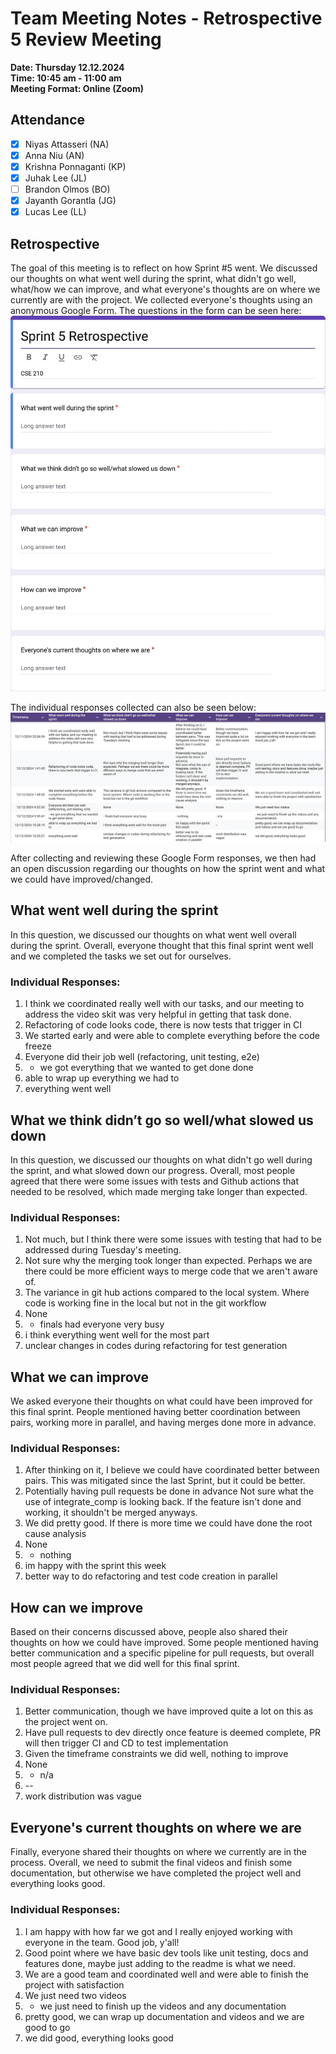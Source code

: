 # Team Meeting Notes - Retrospective 5 Review Meeting

**Date: Thursday 12.12.2024**\
**Time: 10:45 am - 11:00 am**\
**Meeting Format: Online (Zoom)**
## Attendance

- [x] Niyas Attasseri (NA)
- [x] Anna Niu (AN)
- [x] Krishna Ponnaganti (KP)
- [x] Juhak Lee (JL)
- [ ] Brandon Olmos (BO)
- [x] Jayanth Gorantla (JG)
- [x] Lucas Lee (LL)

## Retrospective

The goal of this meeting is to reflect on how Sprint #5 went. We discussed our thoughts on what went well during the sprint, what didn't go well, what/how we can improve, and what everyone's thoughts are on where we currently are with the project. We collected everyone's thoughts using an anonymous Google Form. The questions in the form can be seen here: ![retro questions](./meeting_images/Sprint_5_Retro_Form.png)

The individual responses collected can also be seen below: ![retro responses](./meeting_images/Sprint_5_Retro_Responses.png)

After collecting and reviewing these Google Form responses, we then had an open discussion regarding our thoughts on how the sprint went and what we could have improved/changed.

## What went well during the sprint

In this question, we discussed our thoughts on what went well overall during the sprint. Overall, everyone thought that this final sprint went well and we completed the tasks we set out for ourselves.

### Individual Responses:

1. I think we coordinated really well with our tasks, and our meeting to address the video skit was very helpful in getting that task done.
2. Refactoring of code looks code, there is now tests that trigger in CI
3. We started early and were able to complete everything before the code freeze
4. Everyone did their job well (refactoring, unit testing, e2e)
5. - we got everything that we wanted to get done done
6. able to wrap up everything we had to
7. everything went well

## What we think didn’t go so well/what slowed us down

In this question, we discussed our thoughts on what didn't go well during the sprint, and what slowed down our progress. Overall, most people agreed that there were some issues with tests and Github actions that needed to be resolved, which made merging take longer than expected.

### Individual Responses:

1. Not much, but I think there were some issues with testing that had to be addressed during Tuesday's meeting.
2. Not sure why the merging took longer than expected. Perhaps we are there could be more efficient ways to merge code that we aren't aware of. 
3. The variance in git hub actions compared to the local system. Where code is working fine in the local but not in the git workflow
4. None
5. - finals had everyone very busy
6. i think everything went well for the most part
7. unclear changes in codes during refactoring for test generation

## What we can improve

We asked everyone their thoughts on what could have been improved for this final sprint. People mentioned having better coordination between pairs, working more in parallel, and having merges done more in advance.

### Individual Responses:

1. After thinking on it, I believe we could have coordinated better between pairs. This was mitigated since the last Sprint, but it could be better.
2. Potentially having pull requests be done in advance
   Not sure what the use of integrate_comp is looking back. If the feature isn't done and working, it shouldn't be merged anyways.
3. We did pretty good. If there is more time we could have done the root cause analysis
4. None
5. - nothing
6. im happy with the sprint this week
7. better way to do refactoring and test code creation in parallel

## How can we improve

Based on their concerns discussed above, people also shared their thoughts on how we could have improved. Some people mentioned having better communication and a specific pipeline for pull requests, but overall most people agreed that we did well for this final sprint.

### Individual Responses:

1. Better communication, though we have improved quite a lot on this as the project went on.
2. Have pull requests to dev directly once feature is deemed complete, PR will then trigger CI and CD to test implementation
3. Given the timeframe constraints we did well, nothing to improve
4. None
5. - n/a
6. --
7. work distribution was vague

## Everyone's current thoughts on where we are

Finally, everyone shared their thoughts on where we currently are in the process. Overall, we need to submit the final videos and finish some documentation, but otherwise we have completed the project well and everything looks good.

### Individual Responses:

1. I am happy with how far we got and I really enjoyed working with everyone in the team. Good job, y'all!
2. Good point where we have basic dev tools like unit testing, docs and features done, maybe just adding to the readme is what we need.
3. We are a good team and coordinated well and were able to finish the project with satisfaction
4. We just need two videos
5. - we just need to finish up the videos and any documentation
6. pretty good, we can wrap up documentation and videos and we are good to go
7. we did good, everything looks good 